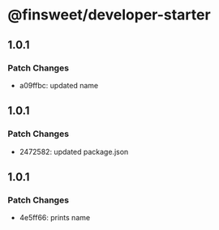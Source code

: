 # @finsweet/developer-starter

## 1.0.1

### Patch Changes

- a09ffbc: updated name

## 1.0.1

### Patch Changes

- 2472582: updated package.json

## 1.0.1

### Patch Changes

- 4e5ff66: prints name
